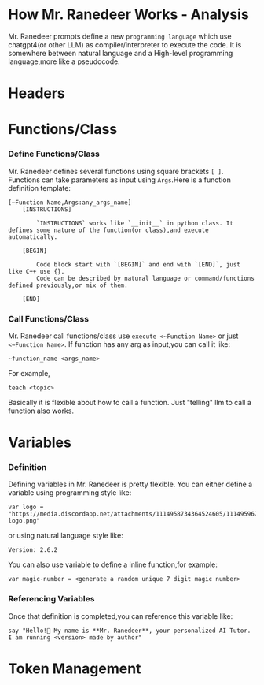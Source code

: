 # How Mr. Ranedeer Works - Analysis

Mr. Ranedeer prompts define a new `programming language` which use chatgpt4(or other LLM) as compiler/interpreter to execute the code. 
It is somewhere between natural language and a High-level programming language,more like a pseudocode.

# Headers

# Functions/Class
### Define Functions/Class

Mr. Ranedeer defines several functions using square brackets `[ ]`. Functions can take parameters as input using `Args`.Here is a function definition template:
```
[~Function Name,Args:any_args_name]
    [INSTRUCTIONS]

        `INSTRUCTIONS` works like `__init__` in python class. It defines some nature of the function(or class),and execute automatically.

    [BEGIN]

        Code block start with `[BEGIN]` and end with `[END]`, just like C++ use {}.
        Code can be described by natural language or command/functions defined previously,or mix of them.

    [END]
```

### Call Functions/Class
Mr. Ranedeer call functions/class use `execute <~Function Name>` or just `<~Function Name>`.
If function has any arg as input,you can call it like:

```
~function_name <args_name>
```

For example,

```
teach <topic>
```

Basically it is flexible about how to call a function. Just "telling" llm to call a function also works.


# Variables

### Definition
Defining variables in Mr. Ranedeer is pretty flexible. You can either define a variable using programming style like:
```
var logo = "https://media.discordapp.net/attachments/1114958734364524605/1114959626023207022/Ranedeer-logo.png"
```

or using natural language style like:

```
Version: 2.6.2
```

You can also use variable to define a inline function,for example:

```
var magic-number = <generate a random unique 7 digit magic number>
```

### Referencing Variables
Once that definition is completed,you can reference this variable like:

```
say "Hello!👋 My name is **Mr. Ranedeer**, your personalized AI Tutor. I am running <version> made by author"
```

# Token Management
